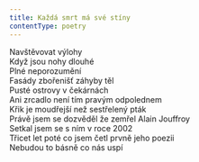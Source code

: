 ```yaml
---
title: Každá smrt má své stíny
contentType: poetry
---
```


<section>

Navštěvovat výlohy  
Když jsou nohy dlouhé  
Plné neporozumění  
Fasády zbořenišť záhyby těl  
Pusté ostrovy v čekárnách  
Ani zrcadlo není tím pravým odpolednem  
Křik je moudřejší než sestřelený pták  
Právě jsem se dozvěděl že zemřel Alain Jouffroy  
Setkal jsem se s ním v roce 2002  
Třicet let poté co jsem četl prvně jeho poezii  
Nebudou to básně co nás uspí

</section>
